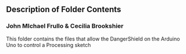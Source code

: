 ## Description of Folder Contents
### John MIchael Frullo & Cecilia Brookshier

This folder contains the files that allow the DangerShield on the Arduino Uno to control a Processing sketch
